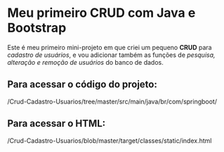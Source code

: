 # Meu primeiro CRUD com Java e Bootstrap

Este é meu primeiro mini-projeto em que criei um pequeno **CRUD** para _cadastro de usuários_, e vou adicionar também as funções de _pesquisa, alteração e remoção de usuários_ do banco de dados.

## Para acessar o código do projeto:
 /Crud-Cadastro-Usuarios/tree/master/src/main/java/br/com/springboot/
 
## Para acessar o HTML:
/Crud-Cadastro-Usuarios/blob/master/target/classes/static/index.html

